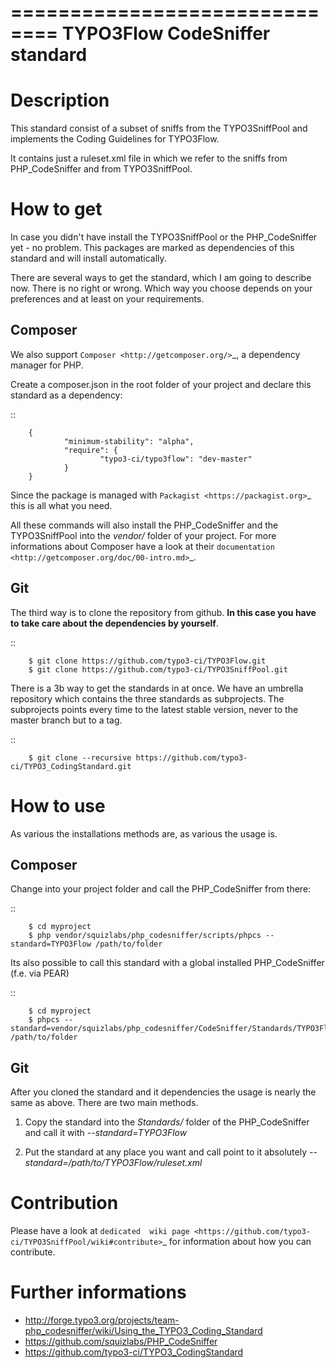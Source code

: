 ==============================
TYPO3Flow CodeSniffer standard
==============================


Description
===========

This standard consist of a subset of sniffs from the TYPO3SniffPool and implements the Coding Guidelines for TYPO3Flow. 
 
It contains just a ruleset.xml file in which we refer to the sniffs from PHP_CodeSniffer and from TYPO3SniffPool.


How to get
==========
 
In case you didn't have install the TYPO3SniffPool or the PHP_CodeSniffer yet - no problem. This packages are marked as dependencies of this standard and will install automatically.
 
There are several ways to get the standard, which I am going to describe now. There is no right or wrong. Which way you choose depends on your preferences and at least on your requirements.
 
Composer
--------
 
We also support `Composer <http://getcomposer.org/>`_, a dependency manager for PHP. 
 
Create a composer.json in the root folder of your project and declare this standard as a dependency:
 
::
 
 
        {
                "minimum-stability": "alpha",
                "require": {
                        "typo3-ci/typo3flow": "dev-master"
                }
        }
 
 
Since the package is managed with `Packagist <https://packagist.org>`_ this is all what you need.
 
All these commands will also install the PHP_CodeSniffer and the TYPO3SniffPool into the *vendor/* folder of your project. For more informations about Composer have a look at their `documentation <http://getcomposer.org/doc/00-intro.md>`_.

Git
---
 
The third way is to clone the repository from github. **In this case you have to take care about the dependencies by yourself**.
 
::
        
        $ git clone https://github.com/typo3-ci/TYPO3Flow.git
        $ git clone https://github.com/typo3-ci/TYPO3SniffPool.git
 
There is a 3b way to get the standards in at once. We have an umbrella repository which contains the three standards as subprojects. The subprojects points every time to the latest stable version, never to the master branch but to a tag.
 
::
 
        $ git clone --recursive https://github.com/typo3-ci/TYPO3_CodingStandard.git


How to use
==========

As various the installations methods are, as various the usage is.

Composer
--------
 
Change into your project folder and call the PHP_CodeSniffer from there:
 
::
       
        $ cd myproject
        $ php vendor/squizlabs/php_codesniffer/scripts/phpcs --standard=TYPO3Flow /path/to/folder
 
Its also possible to call this standard with a global installed PHP_CodeSniffer (f.e. via PEAR)
 
::
        
        $ cd myproject
        $ phpcs --standard=vendor/squizlabs/php_codesniffer/CodeSniffer/Standards/TYPO3Flow/ruleset.xml /path/to/folder
 
Git
---
 
After you cloned the standard and it dependencies the usage is nearly the same as above. There are two main methods. 
 
1. Copy the standard into the *Standards/* folder of the PHP_CodeSniffer and call it with *--standard=TYPO3Flow*
 
2. Put the standard at any place you want and call point to it absolutely *--standard=/path/to/TYPO3Flow/ruleset.xml*


Contribution
============
Please have a look at `dedicated  wiki page <https://github.com/typo3-ci/TYPO3SniffPool/wiki#contribute>`_ for information about how you can contribute.

Further informations
====================

* http://forge.typo3.org/projects/team-php_codesniffer/wiki/Using_the_TYPO3_Coding_Standard
* https://github.com/squizlabs/PHP_CodeSniffer
* https://github.com/typo3-ci/TYPO3_CodingStandard

